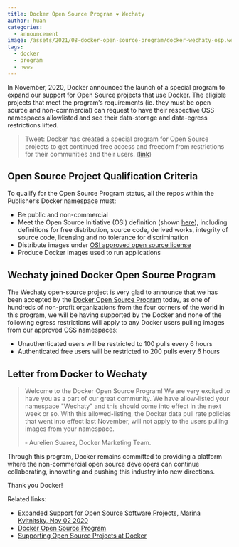 ```yaml
---
title: Docker Open Source Program ❤️ Wechaty
author: huan
categories:
  - announcement
image: /assets/2021/08-docker-open-source-program/docker-wechaty-osp.webp
tags:
  - docker
  - program
  - news
---
```


In November, 2020, Docker announced the launch of a special program to expand our support for Open Source projects that use Docker. The eligible projects that meet the program’s requirements (ie. they must be open source and non-commercial) can request to have their respective OSS namespaces allowlisted and see their data-storage and data-egress restrictions lifted.

> Tweet: Docker has created a special program for Open Source projects to get continued free access and freedom from restrictions for their communities and their users. ([link](https://twitter.com/Docker/status/1323391404551393280))

## Open Source Project Qualification Criteria

To qualify for the Open Source Program status, all the repos within the Publisher’s Docker namespace must:

- Be public and non-commercial
- Meet the Open Source Initiative (OSI) definition (shown [here](https://opensource.org/docs/osd)), including definitions for free distribution, source code, derived works, integrity of source code, licensing and no tolerance for discrimination
- Distribute images under [OSI approved open source license](https://opensource.org/licenses/alphabetical)
- Produce Docker images used to run applications

## Wechaty joined Docker Open Source Program

The Wechaty open-source project is very glad to announce that we has been accepted by the [Docker Open Source Program](https://www.docker.com/blog/supporting-open-source-projects-at-docker/) today, as one of hundreds of non-profit organizations from the four corners of the world in this program, we will be having supported by the Docker and none of the following egress restrictions will apply to any Docker users pulling images from our approved OSS namespaces:

- Unauthenticated users will be restricted to 100 pulls every 6 hours
- Authenticated free users will be restricted to 200 pulls every 6 hours

## Letter from Docker to Wechaty

> Welcome to the Docker Open Source Program!  We are very excited to have you as a part of our great community.  We have allow-listed your namespace "Wechaty" and this should come into effect in the next week or so. With this allowed-listing, the Docker data pull rate policies that went into effect last November, will not apply to the users pulling images from your namespace.  
>  
> &dash; Aurelien Suarez, Docker Marketing Team.

Through this program, Docker remains committed to providing a platform where the non-commercial open source developers can continue collaborating, innovating and pushing this industry into new directions.

Thank you Docker!

Related links:

- [Expanded Support for Open Source Software Projects, Marina Kvitnitsky, Nov 02 2020](https://www.docker.com/blog/expanded-support-for-open-source-software-projects/)
- [Docker Open Source Program](https://www.docker.com/blog/supporting-open-source-projects-at-docker/)
- [Supporting Open Source Projects at Docker](https://www.docker.com/blog/supporting-open-source-projects-at-docker/)
